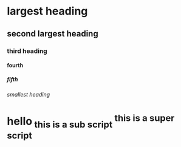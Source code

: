 # largest heading
## second largest heading
### third heading
#### fourth
##### fifth
###### smallest heading

# hello<sub> this is a sub script </sub><sup> this is a super script </sup>
